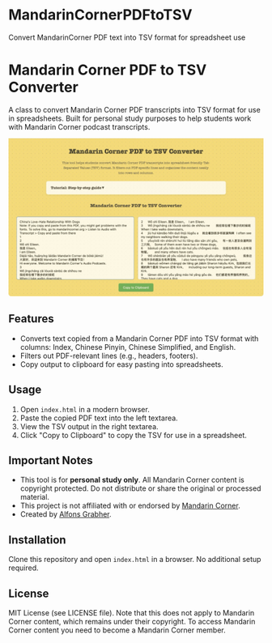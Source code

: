 # MandarinCornerPDFtoTSV
Convert MandarinCorner PDF text into TSV format for spreadsheet use

# Mandarin Corner PDF to TSV Converter

A class to convert Mandarin Corner PDF transcripts into TSV format for use in spreadsheets. Built for personal study purposes to help students work with Mandarin Corner podcast transcripts.

![Mandarin Corner PDF to TSV Converter Screenshot](./MandarinCornerPDFtoTSV.jpg)

## Features
- Converts text copied from a Mandarin Corner PDF into TSV format with columns: Index, Chinese Pinyin, Chinese Simplified, and English.
- Filters out PDF-relevant lines (e.g., headers, footers).
- Copy output to clipboard for easy pasting into spreadsheets.

## Usage
1. Open `index.html` in a modern browser.
2. Paste the copied PDF text into the left textarea.
3. View the TSV output in the right textarea.
4. Click "Copy to Clipboard" to copy the TSV for use in a spreadsheet.

## Important Notes
- This tool is for **personal study only**. All Mandarin Corner content is copyright protected. Do not distribute or share the original or processed material.
- This project is not affiliated with or endorsed by [Mandarin Corner](https://mandarincorner.org).
- Created by [Alfons Grabher](https://alfonsgrabher.com).

## Installation
Clone this repository and open `index.html` in a browser. No additional setup required.

## License
MIT License (see LICENSE file). Note that this does not apply to Mandarin Corner content, which remains under their copyright. To access Mandarin Corner content you need to become a Mandarin Corner member.
